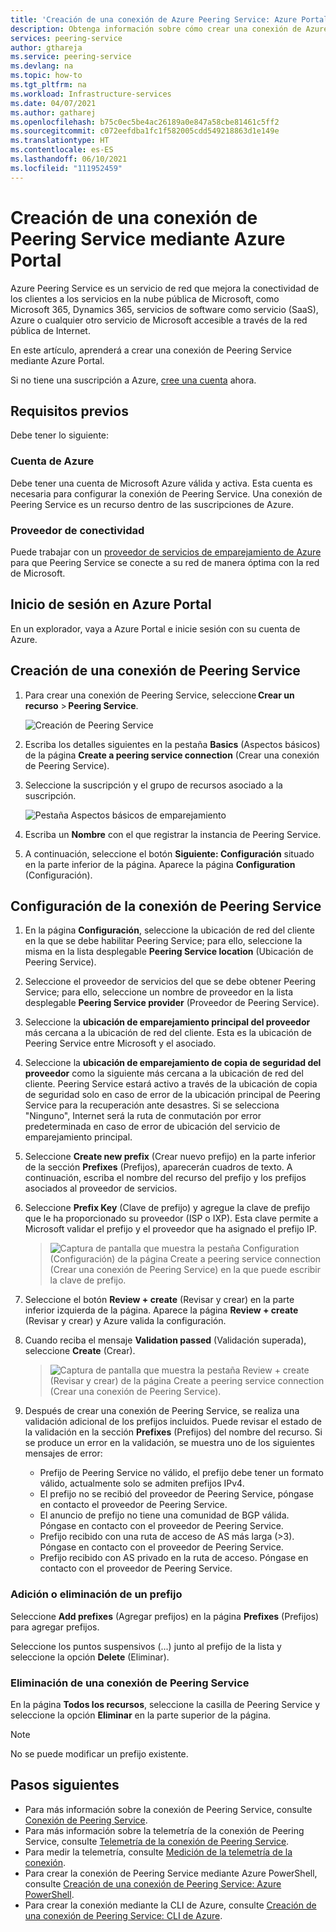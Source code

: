```yaml
---
title: 'Creación de una conexión de Azure Peering Service: Azure Portal'
description: Obtenga información sobre cómo crear una conexión de Azure Peering Service mediante Azure Portal.
services: peering-service
author: gthareja
ms.service: peering-service
ms.devlang: na
ms.topic: how-to
ms.tgt_pltfrm: na
ms.workload: Infrastructure-services
ms.date: 04/07/2021
ms.author: gatharej
ms.openlocfilehash: b75c0ec5be4ac26189a0e847a58cbe81461c5ff2
ms.sourcegitcommit: c072eefdba1fc1f582005cdd549218863d1e149e
ms.translationtype: HT
ms.contentlocale: es-ES
ms.lasthandoff: 06/10/2021
ms.locfileid: "111952459"
---
```

# <a name="create-peering-service-connection-using-the-azure-portal"></a>Creación de una conexión de Peering Service mediante Azure Portal

Azure Peering Service es un servicio de red que mejora la conectividad de los clientes a los servicios en la nube pública de Microsoft, como Microsoft 365, Dynamics 365, servicios de software como servicio (SaaS), Azure o cualquier otro servicio de Microsoft accesible a través de la red pública de Internet.

En este artículo, aprenderá a crear una conexión de Peering Service mediante Azure Portal.

Si no tiene una suscripción a Azure, [cree una cuenta](https://azure.microsoft.com/free/?WT.mc_id=A261C142F) ahora.

> 

## <a name="prerequisites"></a>Requisitos previos

Debe tener lo siguiente:

### <a name="azure-account"></a>Cuenta de Azure

Debe tener una cuenta de Microsoft Azure válida y activa. Esta cuenta es necesaria para configurar la conexión de Peering Service. Una conexión de Peering Service es un recurso dentro de las suscripciones de Azure. 

### <a name="connectivity-provider"></a>Proveedor de conectividad

Puede trabajar con un [proveedor de servicios de emparejamiento de Azure](./location-partners.md) para que Peering Service se conecte a su red de manera óptima con la red de Microsoft.




## <a name="sign-in-to-the-azure-portal"></a>Inicio de sesión en Azure Portal

En un explorador, vaya a Azure Portal e inicie sesión con su cuenta de Azure.

## <a name="create-a-peering-service-connection"></a>Creación de una conexión de Peering Service

1. Para crear una conexión de Peering Service, seleccione **Crear un recurso** > **Peering Service**.

    ![Creación de Peering Service](./media/peering-service-portal/peering-servicecreate.png)

1. Escriba los detalles siguientes en la pestaña **Basics** (Aspectos básicos) de la página **Create a peering service connection** (Crear una conexión de Peering Service).

 
1. Seleccione la suscripción y el grupo de recursos asociado a la suscripción.

   ![Pestaña Aspectos básicos de emparejamiento](./media/peering-service-portal/peering-servicebasics.png)

1. Escriba un **Nombre** con el que registrar la instancia de Peering Service.
 
1. A continuación, seleccione el botón **Siguiente: Configuración** situado en la parte inferior de la página. Aparece la página **Configuration** (Configuración).

## <a name="configure-the-peering-service-connection"></a>Configuración de la conexión de Peering Service

1. En la página **Configuración**, seleccione la ubicación de red del cliente en la que se debe habilitar Peering Service; para ello, seleccione la misma en la lista desplegable **Peering Service location** (Ubicación de Peering Service). 

1. Seleccione el proveedor de servicios del que se debe obtener Peering Service; para ello, seleccione un nombre de proveedor en la lista desplegable **Peering Service provider** (Proveedor de Peering Service).

1. Seleccione la **ubicación de emparejamiento principal del proveedor** más cercana a la ubicación de red del cliente. Esta es la ubicación de Peering Service entre Microsoft y el asociado.

1. Seleccione la **ubicación de emparejamiento de copia de seguridad del proveedor** como la siguiente más cercana a la ubicación de red del cliente. Peering Service estará activo a través de la ubicación de copia de seguridad solo en caso de error de la ubicación principal de Peering Service para la recuperación ante desastres. Si se selecciona "Ninguno", Internet será la ruta de conmutación por error predeterminada en caso de error de ubicación del servicio de emparejamiento principal.

 
1. Seleccione **Create new prefix** (Crear nuevo prefijo) en la parte inferior de la sección **Prefixes** (Prefijos), aparecerán cuadros de texto. A continuación, escriba el nombre del recurso del prefijo y los prefijos asociados al proveedor de servicios.

1. Seleccione **Prefix Key** (Clave de prefijo) y agregue la clave de prefijo que le ha proporcionado su proveedor (ISP o IXP). Esta clave permite a Microsoft validar el prefijo y el proveedor que ha asignado el prefijo IP.
   > ![Captura de pantalla que muestra la pestaña Configuration (Configuración) de la página Create a peering service connection (Crear una conexión de Peering Service) en la que puede escribir la clave de prefijo.](./media/peering-service-portal/peering-serviceconfiguration.png)

1. Seleccione el botón **Review + create** (Revisar y crear) en la parte inferior izquierda de la página. Aparece la página **Review + create** (Revisar y crear) y Azure valida la configuración.
    

1. Cuando reciba el mensaje **Validation passed** (Validación superada), seleccione **Create** (Crear).

   > ![Captura de pantalla que muestra la pestaña Review + create (Revisar y crear) de la página Create a peering service connection (Crear una conexión de Peering Service).](./media/peering-service-portal/peering-service-prefix.png)


1. Después de crear una conexión de Peering Service, se realiza una validación adicional de los prefijos incluidos. Puede revisar el estado de la validación en la sección **Prefixes** (Prefijos) del nombre del recurso. Si se produce un error en la validación, se muestra uno de los siguientes mensajes de error:

   - Prefijo de Peering Service no válido, el prefijo debe tener un formato válido, actualmente solo se admiten prefijos IPv4.
   - El prefijo no se recibió del proveedor de Peering Service, póngase en contacto el proveedor de Peering Service.
   - El anuncio de prefijo no tiene una comunidad de BGP válida. Póngase en contacto con el proveedor de Peering Service.
   - Prefijo recibido con una ruta de acceso de AS más larga (>3). Póngase en contacto con el proveedor de Peering Service.
   - Prefijo recibido con AS privado en la ruta de acceso. Póngase en contacto con el proveedor de Peering Service.

### <a name="add-or-remove-a-prefix"></a>Adición o eliminación de un prefijo

Seleccione **Add prefixes** (Agregar prefijos) en la página **Prefixes** (Prefijos) para agregar prefijos.

Seleccione los puntos suspensivos (...) junto al prefijo de la lista y seleccione la opción **Delete** (Eliminar).

### <a name="delete-a-peering-service-connection"></a>Eliminación de una conexión de Peering Service

En la página **Todos los recursos**, seleccione la casilla de Peering Service y seleccione la opción **Eliminar** en la parte superior de la página.

> [!NOTE]
> No se puede modificar un prefijo existente.
>

## <a name="next-steps"></a>Pasos siguientes

- Para más información sobre la conexión de Peering Service, consulte [Conexión de Peering Service](connection.md).
- Para más información sobre la telemetría de la conexión de Peering Service, consulte [Telemetría de la conexión de Peering Service](connection-telemetry.md).
- Para medir la telemetría, consulte [Medición de la telemetría de la conexión](measure-connection-telemetry.md).
- Para crear la conexión de Peering Service mediante Azure PowerShell, consulte [Creación de una conexión de Peering Service: Azure PowerShell](powershell.md).
- Para crear la conexión mediante la CLI de Azure, consulte [Creación de una conexión de Peering Service: CLI de Azure](cli.md).